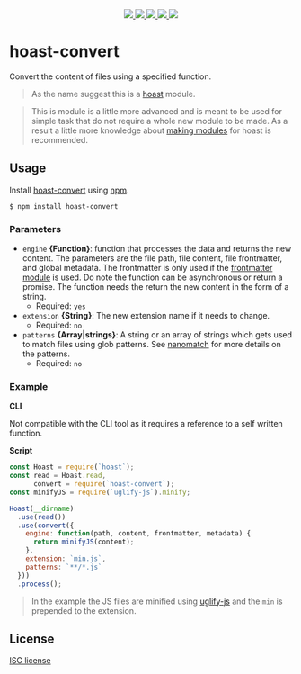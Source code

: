 <div align="center">
  <a title="Version master branch" href="https://github.com/hoast/hoast-convert#readme" target="_blank" rel="noopener">
    <img src="https://img.shields.io/github/package-json/v/hoast/hoast-convert.svg?label=master&style=flat-square"/>
  </a>
  <a title="Version npm package" href="https://npmjs.com/package/hoast-convert" target="_blank" rel="noopener">
    <img src="https://img.shields.io/npm/v/hoast-convert.svg?label=npm&style=flat-square"/>
  </a>
  <a title="License agreement" href="https://github.com/hoast/hoast-convert/blob/master/LICENSE" target="_blank" rel="noopener">
    <img src="https://img.shields.io/github/license/hoast/hoast-convert.svg?style=flat-square"/>
  </a>
  <a title="Travis-ci build statis" href="https://travis-ci.org/hoast/hoast-convert" target="_blank" rel="noopener">
    <img src="https://img.shields.io/travis-ci/hoast/hoast-convert.svg?branch=master&style=flat-square"/>
  </a>
  <a title="Open issues on GitHub" href="https://github.com/hoast/hoast-convert/issues" target="_blank" rel="noopener">
    <img src="https://img.shields.io/github/issues/hoast/hoast-convert.svg?style=flat-square"/>
  </a>
</div>

# hoast-convert

Convert the content of files using a specified function.

> As the name suggest this is a [hoast](https://github.com/hoast/hoast#readme) module.

> This is module is a little more advanced and is meant to be used for simple task that do not require a whole new module to be made. As a result a little more knowledge about [making modules](https://github.com/hoast/hoast#making) for hoast is recommended.

## Usage

Install [hoast-convert](https://npmjs.com/package/hoast-convert) using [npm](https://npmjs.com).

```
$ npm install hoast-convert
```

### Parameters

* `engine` **{Function}**: function that processes the data and returns the new content. The parameters are the file path, file content, file frontmatter, and global metadata. The frontmatter is only used if the [frontmatter module](https://github.com/hoast/hoast-frontmatter#readme) is used. Do note the function can be asynchronous or return a promise. The function needs the return the new content in the form of a string.
	* Required: `yes`
* `extension` **{String}**: The new extension name if it needs to change.
	* Required: `no`
* `patterns` **{Array|strings}**: A string or an array of strings which gets used to match files using glob patterns. See [nanomatch](https://github.com/micromatch/nanomatch#readme) for more details on the patterns.
	* Required: `no`

### Example

**CLI**

Not compatible with the CLI tool as it requires a reference to a self written function.

**Script**

```javascript
const Hoast = require(`hoast`);
const read = Hoast.read,
      convert = require(`hoast-convert`);
const minifyJS = require(`uglify-js`).minify;

Hoast(__dirname)
  .use(read())
  .use(convert({
    engine: function(path, content, frontmatter, metadata) {
      return minifyJS(content);
    },
    extension: `min.js`,
    patterns: `**/*.js`
  }))
  .process();
```

> In the example the JS files are minified using [uglify-js](https://github.com/mishoo/UglifyJS2#readme) and the `min` is prepended to the extension.

## License

[ISC license](https://github.com/hoast/hoast-convert/blob/master/LICENSE)